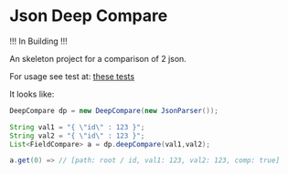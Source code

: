 Json Deep Compare
=================

!!! In Building !!!

An skeleton project for a comparison of 2 json.

For usage see test at: [these tests](src/test/java/TestDeepCompare.java) 

It looks like:

```java
DeepCompare dp = new DeepCompare(new JsonParser());

String val1 = "{ \"id\" : 123 }";
String val2 = "{ \"id\" : 123 }";
List<FieldCompare> a = dp.deepCompare(val1,val2);

a.get(0) => // [path: root / id, val1: 123, val2: 123, comp: true]
```